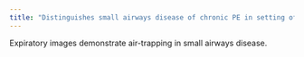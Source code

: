 ```yaml
---
title: "Distinguishes small airways disease of chronic PE in setting of mosaic attenuation"
---
```

Expiratory images demonstrate air-trapping in small airways disease.

